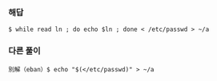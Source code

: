 ### 해답
```
$ while read ln ; do echo $ln ; done < /etc/passwd > ~/a
```
### 다른 풀이
```
別解（eban）$ echo "$(</etc/passwd)" > ~/a
```
